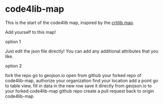 # code4lib-map

This is the start of the code4lib map, inspired by the [crtilib map](https://www.google.com/maps/d/u/0/viewer?mid=15ASavNCIktR-ZaXHYEVOBNgKDJg&ll=34.05038383405213%2C-26.443405158593805&z=2).


Add yourself to this map!

option 1

Just edit the json file directly! You can add any additional attributes that you like.


option 2

fork the repo
go to geojson.io
open from github your forked repo of code4lib-map, authorize your organization
find your location add a point
go to table view, fill in data in the new row
save it directly from geojson.io to your forked code4lib-map github repo
create a pull request back to origin code4lib-map
